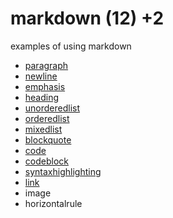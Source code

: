 # markdown (12) +2
examples of using markdown

+ [paragraph](paragraph.md)
+ [newline](newline.md)
+ [emphasis](emphasis.md)
+ [heading](heading.md)
+ [unorderedlist](unorderedlist.md)
+ [orderedlist](orderedlist.md)
+ [mixedlist](mixedlist.md)
+ [blockquote](Blockquote.md)
+ [code](code.md)
+ [codeblock](codeblock.md)
+ [syntaxhighlighting](syntaxhighlighting.md)
+ [link](link.md)
+ image
+ horizontalrule
